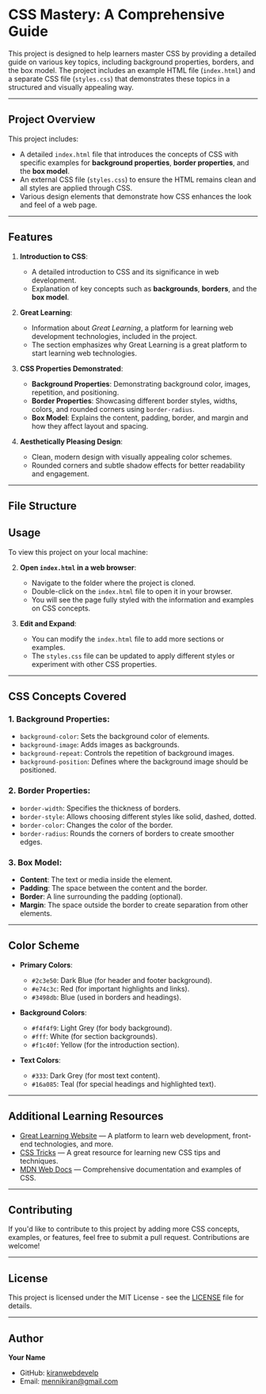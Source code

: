# CSS Mastery: A Comprehensive Guide

This project is designed to help learners master CSS by providing a detailed guide on various key topics, including background properties, borders, and the box model. The project includes an example HTML file (`index.html`) and a separate CSS file (`styles.css`) that demonstrates these topics in a structured and visually appealing way.

---

## Project Overview

This project includes:
- A detailed `index.html` file that introduces the concepts of CSS with specific examples for **background properties**, **border properties**, and the **box model**.
- An external CSS file (`styles.css`) to ensure the HTML remains clean and all styles are applied through CSS.
- Various design elements that demonstrate how CSS enhances the look and feel of a web page.

---

## Features

1. **Introduction to CSS**:
   - A detailed introduction to CSS and its significance in web development.
   - Explanation of key concepts such as **backgrounds**, **borders**, and the **box model**.

2. **Great Learning**:
   - Information about *Great Learning*, a platform for learning web development technologies, included in the project.
   - The section emphasizes why Great Learning is a great platform to start learning web technologies.

3. **CSS Properties Demonstrated**:
   - **Background Properties**: Demonstrating background color, images, repetition, and positioning.
   - **Border Properties**: Showcasing different border styles, widths, colors, and rounded corners using `border-radius`.
   - **Box Model**: Explains the content, padding, border, and margin and how they affect layout and spacing.

4. **Aesthetically Pleasing Design**:
   - Clean, modern design with visually appealing color schemes.
   - Rounded corners and subtle shadow effects for better readability and engagement.

---

## File Structure


## Usage

To view this project on your local machine:


2. **Open `index.html` in a web browser**:
    - Navigate to the folder where the project is cloned.
    - Double-click on the `index.html` file to open it in your browser.
    - You will see the page fully styled with the information and examples on CSS concepts.

3. **Edit and Expand**:
    - You can modify the `index.html` file to add more sections or examples.
    - The `styles.css` file can be updated to apply different styles or experiment with other CSS properties.

---

## CSS Concepts Covered

### 1. **Background Properties**:
   - `background-color`: Sets the background color of elements.
   - `background-image`: Adds images as backgrounds.
   - `background-repeat`: Controls the repetition of background images.
   - `background-position`: Defines where the background image should be positioned.

### 2. **Border Properties**:
   - `border-width`: Specifies the thickness of borders.
   - `border-style`: Allows choosing different styles like solid, dashed, dotted.
   - `border-color`: Changes the color of the border.
   - `border-radius`: Rounds the corners of borders to create smoother edges.

### 3. **Box Model**:
   - **Content**: The text or media inside the element.
   - **Padding**: The space between the content and the border.
   - **Border**: A line surrounding the padding (optional).
   - **Margin**: The space outside the border to create separation from other elements.

---

## Color Scheme

- **Primary Colors**:
  - `#2c3e50`: Dark Blue (for header and footer background).
  - `#e74c3c`: Red (for important highlights and links).
  - `#3498db`: Blue (used in borders and headings).

- **Background Colors**:
  - `#f4f4f9`: Light Grey (for body background).
  - `#fff`: White (for section backgrounds).
  - `#f1c40f`: Yellow (for the introduction section).

- **Text Colors**:
  - `#333`: Dark Grey (for most text content).
  - `#16a085`: Teal (for special headings and highlighted text).

---

## Additional Learning Resources

- [Great Learning Website](https://www.greatlearning.in) — A platform to learn web development, front-end technologies, and more.
- [CSS Tricks](https://css-tricks.com) — A great resource for learning new CSS tips and techniques.
- [MDN Web Docs](https://developer.mozilla.org/en-US/docs/Web/CSS) — Comprehensive documentation and examples of CSS.

---

## Contributing

If you'd like to contribute to this project by adding more CSS concepts, examples, or features, feel free to submit a pull request. Contributions are welcome!

---

## License

This project is licensed under the MIT License - see the [LICENSE](LICENSE) file for details.

---

## Author

**Your Name**  
- GitHub: [kiranwebdevelp](https://github.com/kiranwebdevelp)
- Email: mennikiran@gmail.com
